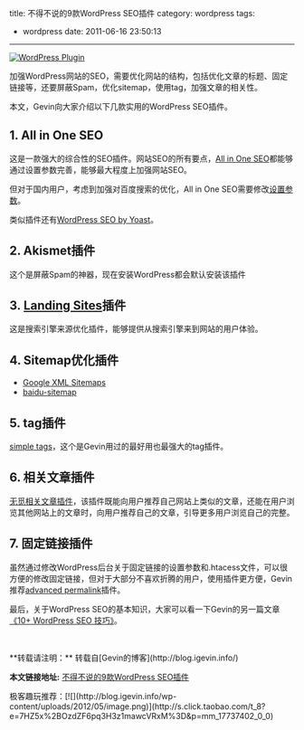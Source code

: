 title: 不得不说的9款WordPress SEO插件
category: wordpress
tags:
- wordpress
date: 2011-06-16 23:50:13
---

[![WordPress Plugin](http://blog.igevin.info/wp-content/uploads/2011/10/best-wordpress-plugins.jpg "best-wordpress-plugins")](http://blog.igevin.info/wp-content/uploads/2011/10/best-wordpress-plugins.jpg)


加强WordPress网站的SEO，需要优化网站的结构，包括优化文章的标题、固定链接等，还要屏蔽Spam，优化sitemap，使用tag，加强文章的相关性。

本文，Gevin向大家介绍以下几款实用的WordPress SEO插件。


## <span id="more-1407"></span>1\. All in One SEO

这是一款强大的综合性的SEO插件。网站SEO的所有要点，[All in One SEO](http://wordpress.org/extend/plugins/all-in-one-seo-pack/)都能够通过设置参数完善，能够最大程度上加强网站SEO。

但对于国内用户，考虑到加强对百度搜索的优化，All in One SEO需要修改[设置参数](http://blog.igevin.info/archives/1335)。

类似插件还有[WordPress SEO by Yoast](http://wordpress.org/extend/plugins/wordpress-seo/)。

## 2. Akismet插件

这个是屏蔽Spam的神器，现在安装WordPress都会默认安装该插件

## 3. [Landing Sites](http://wordpress.org/extend/plugins/landing-sites/)插件

这是搜索引擎来源优化插件，能够提供从搜索引擎来到网站的用户体验。

## 4. Sitemap优化插件

*   [Google XML Sitemaps](http://wordpress.org/extend/plugins/google-sitemap-generator/)
*   [baidu-sitemap](http://wordpress.org/extend/plugins/baidu-sitemap-generator/)

## 5\. tag插件

[simple tags](http://wordpress.org/extend/plugins/simple-tags/)，这个是Gevin用过的最好用也最强大的tag插件。

## 6\. 相关文章插件

[无觅相关文章插件](http://www.wumii.com/widget/relatedItems.htm)，该插件既能向用户推荐自己网站上类似的文章，还能在用户浏览其他网站上的文章时，向用户推荐自己的文章，引导更多用户浏览自己的完整。

## 7\. 固定链接插件

虽然通过修改WordPress后台关于固定链接的设置参数和.htacess文件，可以很方便的修改固定链接，但对于大部分不喜欢折腾的用户，使用插件更方便，Gevin推荐[advanced permalink](http://wordpress.org/extend/plugins/advanced-permalinks/)插件。

最后，关于WordPress SEO的基本知识，大家可以看一下Gevin的另一篇文章[《10+ WordPress SEO 技巧》](http://blog.igevin.info/archives/1335)。

&nbsp;
<div style="margin-top: 15px">
<p>**转载请注明：** 转载自[Gevin的博客](http://blog.igevin.info/)

**本文链接地址:** [不得不说的9款WordPress SEO插件](http://blog.igevin.info/2011/06/9-nice-wordpress-seo-tools/)

</div>
<div>
极客趣玩推荐：[![](http://blog.igevin.info/wp-content/uploads/2012/05/image.png)](http://s.click.taobao.com/t_8?e=7HZ5x%2BOzdZF6pq3H3z1mawcVRxM%3D&#038;p=mm_17737402_0_0)
</div>
